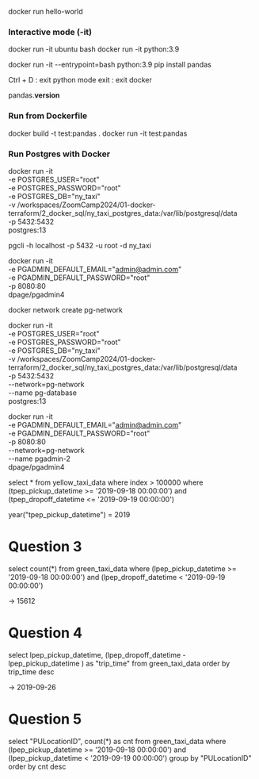 docker run hello-world

### Interactive mode (-it)
docker run -it ubuntu bash
docker run -it python:3.9

docker run -it --entrypoint=bash python:3.9
pip install pandas

Ctrl + D : exit python mode
exit : exit docker

pandas.__version__

### Run from Dockerfile
docker build -t test:pandas .
docker run -it test:pandas

### Run Postgres with Docker

docker run -it \
  -e POSTGRES_USER="root" \
  -e POSTGRES_PASSWORD="root" \
  -e POSTGRES_DB="ny_taxi" \
  -v /workspaces/ZoomCamp2024/01-docker-terraform/2_docker_sql/ny_taxi_postgres_data:/var/lib/postgresql/data \
  -p 5432:5432 \
  postgres:13

pgcli -h localhost -p 5432 -u root -d ny_taxi

docker run -it \
  -e PGADMIN_DEFAULT_EMAIL="admin@admin.com" \
  -e PGADMIN_DEFAULT_PASSWORD="root" \
  -p 8080:80 \
  dpage/pgadmin4

docker network create pg-network

docker run -it \
  -e POSTGRES_USER="root" \
  -e POSTGRES_PASSWORD="root" \
  -e POSTGRES_DB="ny_taxi" \
  -v /workspaces/ZoomCamp2024/01-docker-terraform/2_docker_sql/ny_taxi_postgres_data:/var/lib/postgresql/data \
  -p 5432:5432 \
  --network=pg-network \
  --name pg-database \
  postgres:13

docker run -it \
  -e PGADMIN_DEFAULT_EMAIL="admin@admin.com" \
  -e PGADMIN_DEFAULT_PASSWORD="root" \
  -p 8080:80 \
  --network=pg-network \
  --name pgadmin-2 \
  dpage/pgadmin4

select *
from yellow_taxi_data
where index > 100000
where (tpep_pickup_datetime >= '2019-09-18 00:00:00') and (tpep_dropoff_datetime <= '2019-09-19 00:00:00')

year("tpep_pickup_datetime") = 2019

# Question 3
select count(*) from green_taxi_data
where (lpep_pickup_datetime >= '2019-09-18 00:00:00') and (lpep_dropoff_datetime < '2019-09-19 00:00:00')

-> 15612

# Question 4
select lpep_pickup_datetime, (lpep_dropoff_datetime - lpep_pickup_datetime ) as "trip_time" from green_taxi_data
order by trip_time desc

-> 2019-09-26

# Question 5
select "PULocationID", count(*) as cnt from green_taxi_data
where (lpep_pickup_datetime >= '2019-09-18 00:00:00') and (lpep_pickup_datetime < '2019-09-19 00:00:00')
group by "PULocationID"
order by cnt desc